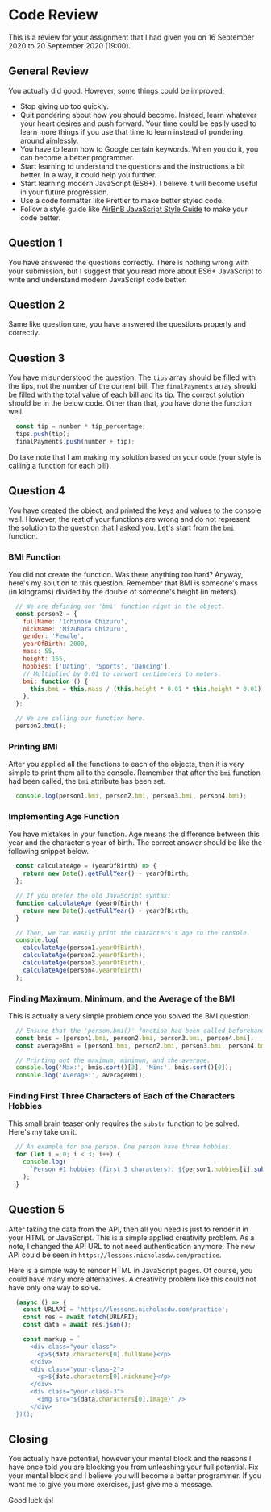 # Code Review

This is a review for your assignment that I had given you on 16 September 2020 to 20 September 2020 (19:00).

## General Review

You actually did good. However, some things could be improved:

* Stop giving up too quickly.
* Quit pondering about how you should become. Instead, learn whatever your heart desires and push forward. Your time could be easily used to learn more things if you use that time to learn instead of pondering around aimlessly.
* You have to learn how to Google certain keywords. When you do it, you can become a better programmer.
* Start learning to understand the questions and the instructions a bit better. In a way, it could help you further.
* Start learning modern JavaScript (ES6+). I believe it will become useful in your future progression.
* Use a code formatter like Prettier to make better styled code.
* Follow a style guide like [AirBnB JavaScript Style Guide](https://github.com/airbnb/javascript) to make your code better.

## Question 1

You have answered the questions correctly. There is nothing wrong with your submission, but I suggest that you read more about ES6+ JavaScript to write and understand modern JavaScript code better.

## Question 2

Same like question one, you have answered the questions properly and correctly.

## Question 3

You have misunderstood the question. The `tips` array should be filled with the tips, not the number of the current bill. The `finalPayments` array should be filled with the total value of each bill and its tip. The correct solution should be in the below code. Other than that, you have done the function well.

```javascript
  const tip = number * tip_percentage;
  tips.push(tip);
  finalPayments.push(number + tip);
```

Do take note that I am making my solution based on your code (your style is calling a function for each bill).

## Question 4

You have created the object, and printed the keys and values to the console well. However, the rest of your functions are wrong and do not represent the solution to the question that I asked you. Let's start from the `bmi` function.

### BMI Function

You did not create the function. Was there anything too hard? Anyway, here's my solution to this question. Remember that BMI is someone's mass (in kilograms) divided by the double of someone's height (in meters).

```javascript
  // We are defining our 'bmi' function right in the object.
  const person2 = {
    fullName: 'Ichinose Chizuru',
    nickName: 'Mizuhara Chizuru',
    gender: 'Female',
    yearOfBirth: 2000,
    mass: 55,
    height: 165,
    hobbies: ['Dating', 'Sports', 'Dancing'],
    // Multiplied by 0.01 to convert centimeters to meters.
    bmi: function () {
      this.bmi = this.mass / (this.height * 0.01 * this.height * 0.01);
    },
  };

  // We are calling our function here.
  person2.bmi();
```

### Printing BMI

After you applied all the functions to each of the objects, then it is very simple to print them all to the console. Remember that after the `bmi` function had been called, the `bmi` attribute has been set.

```javascript
  console.log(person1.bmi, person2.bmi, person3.bmi, person4.bmi);
```

### Implementing Age Function

You have mistakes in your function. Age means the difference between this year and the character's year of birth. The correct answer should be like the following snippet below.

```javascript
  const calculateAge = (yearOfBirth) => {
    return new Date().getFullYear() - yearOfBirth;
  };

  // If you prefer the old JavaScript syntax:
  function calculateAge (yearOfBirth) {
    return new Date().getFullYear() - yearOfBirth;
  }

  // Then, we can easily print the characters's age to the console.
  console.log(
    calculateAge(person1.yearOfBirth),
    calculateAge(person2.yearOfBirth),
    calculateAge(person3.yearOfBirth),
    calculateAge(person4.yearOfBirth)
  );
```

### Finding Maximum, Minimum, and the Average of the BMI

This is actually a very simple problem once you solved the BMI question.

```javascript
  // Ensure that the 'person.bmi()' function had been called beforehand.
  const bmis = [person1.bmi, person2.bmi, person3.bmi, person4.bmi];
  const averageBmi = (person1.bmi, person2.bmi, person3.bmi, person4.bmi) / 4;

  // Printing out the maximum, minimum, and the average.
  console.log('Max:', bmis.sort()[3], 'Min:', bmis.sort()[0]);
  console.log('Average:', averageBmi);
```

### Finding First Three Characters of Each of the Characters Hobbies

This small brain teaser only requires the `substr` function to be solved. Here's my take on it.

```javascript
  // An example for one person. One person have three hobbies.
  for (let i = 0; i < 3; i++) {
    console.log(
      `Person #1 hobbies (first 3 characters): ${person1.hobbies[i].substr(0, 3)}`
    );
  }
```

## Question 5

After taking the data from the API, then all you need is just to render it in your HTML or JavaScript. This is a simple applied creativity problem. As a note, I changed the API URL to not need authentication anymore. The new API could be seen in `https://lessons.nicholasdw.com/practice`.

Here is a simple way to render HTML in JavaScript pages. Of course, you could have many more alternatives. A creativity problem like this could not have only one way to solve.

```javascript
  (async () => {
    const URLAPI = 'https://lessons.nicholasdw.com/practice';
    const res = await fetch(URLAPI);
    const data = await res.json();

    const markup = `
      <div class="your-class">
        <p>${data.characters[0].fullName}</p>
      </div>
      <div class="your-class-2">
        <p>${data.characters[0].nickname}</p>
      </div>
      <div class="your-class-3">
        <img src="${data.characters[0].image}" />
      </div>
  })();
```

## Closing

You actually have potential, however your mental block and the reasons I have once told you are blocking you from unleashing your full potential. Fix your mental block and I believe you will become a better programmer. If you want me to give you more exercises, just give me a message.

Good luck 👍!
